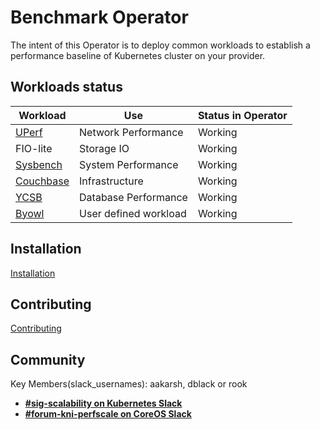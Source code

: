 # Benchmark Operator

The intent of this Operator is to deploy common workloads to establish
a performance baseline of Kubernetes cluster on your provider.

## Workloads status

| Workload                       | Use                   | Status in Operator |
| ------------------------------ | --------------------  | ------------------ |
| [UPerf](docs/uperf.md)         | Network Performance   | Working            |
| FIO-lite                       | Storage IO            | Working            |
| [Sysbench](docs/sysbench.md)   | System Performance    | Working            |
| [Couchbase](docs/couchbase.md) | Infrastructure        | Working            |
| [YCSB](docs/ycsb.md)           | Database Performance  | Working            |
| [Byowl](docs/byowl.md)         | User defined workload | Working            |

## Installation
[Installation](docs/installation.md)

## Contributing
[Contributing](CONTRIBUTE.md)

## Community
Key Members(slack_usernames): aakarsh, dblack or rook
* [**#sig-scalability on Kubernetes Slack**](https://kubernetes.slack.com)
* [**#forum-kni-perfscale on CoreOS Slack**](https://coreos.slack.com)
